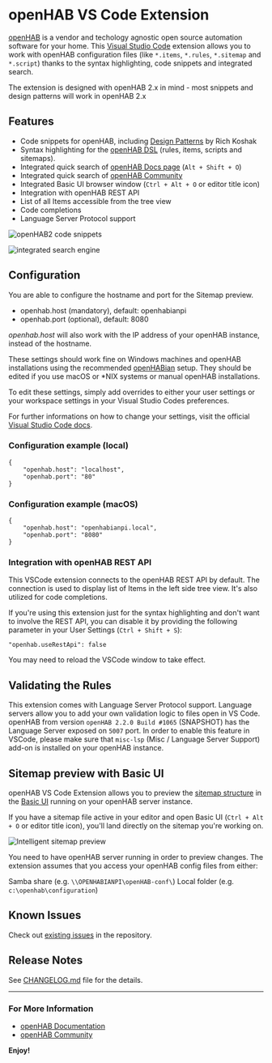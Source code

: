 # openHAB VS Code Extension

[openHAB](http://www.openhab.org) is a vendor and techology agnostic open source automation software for your home. This [Visual Studio Code](https://code.visualstudio.com) extension allows you to work with openHAB configuration files (like `*.items`, `*.rules`, `*.sitemap` and `*.script`) thanks to the syntax highlighting, code snippets and integrated search.

The extension is designed with openHAB 2.x in mind - most snippets and design patterns will work in openHAB 2.x

## Features

* Code snippets for openHAB, including [Design Patterns](https://community.openhab.org/tags/designpattern) by Rich Koshak
* Syntax highlighting for the [openHAB DSL](http://docs.openhab.org/configuration/index.html) (rules, items, scripts and sitemaps).
* Integrated quick search of [openHAB Docs page](http://docs.openhab.org) (`Alt + Shift + O`)
* Integrated quick search of [openHAB Community](https://community.openhab.org)
* Integrated Basic UI browser window (`Ctrl + Alt + O` or editor title icon)
* Integration with openHAB REST API
* List of all Items accessible from the tree view
* Code completions
* Language Server Protocol support

![openHAB2 code snippets](images/openhab-demo.gif)

![integrated search engine](images/openhab-demo2.gif)

## Configuration

You are able to configure the hostname and port for the Sitemap preview.

* openhab.host (mandatory), default: openhabianpi
* openhab.port (optional), default: 8080

*openhab.host* will also work with the IP address of your openHAB instance, instead of the hostname.

These settings should work fine on Windows machines and openHAB installations using the recommended [openHABian](http://docs.openhab.org/installation/openhabian.html) setup.
They should be edited if you use macOS or &ast;NIX systems or manual openHAB installations.

To edit these settings, simply add overrides to either your user settings or your workspace settings in your Visual Studio Codes preferences.

For further informations on how to change your settings, visit the official [Visual Studio Code docs](https://code.visualstudio.com/docs/getstarted/settings).

### Configuration example (local)

````
{
	"openhab.host": "localhost",
	"openhab.port": "80"
}
````

### Configuration example (macOS)

````
{
	"openhab.host": "openhabianpi.local",
	"openhab.port": "8080"
}
````

### Integration with openHAB REST API

This VSCode extension connects to the openHAB REST API by default.
The connection is used to display list of Items in the left side tree view.
It's also utilized for code completions.

If you're using this extension just for the syntax highlighting
and don't want to involve the REST API, you can disable it by providing
the following parameter in your User Settings (`Ctrl + Shift + S`):

```
"openhab.useRestApi": false
```

You may need to reload the VSCode window to take effect.

## Validating the Rules

This extension comes with Language Server Protocol support.
Language servers allow you to add your own validation logic to files open in VS Code. 
openHAB from version `openHAB 2.2.0 Build #1065` (SNAPSHOT) has the Language Server exposed on `5007` port.
In order to enable this feature in VSCode, please make sure that `misc-lsp` 
(Misc / Language Server Support) add-on is installed on your openHAB instance.

## Sitemap preview with Basic UI

openHAB VS Code Extension allows you to preview the [sitemap structure](http://docs.openhab.org/configuration/sitemaps.html) in the [Basic UI](http://docs.openhab.org/addons/uis/basic/readme.html) running on your openHAB server instance.

If you have a sitemap file active in your editor and open Basic UI (`Ctrl + Alt + O` or editor title icon), you'll land directly on the sitemap you're working on.

![Intelligent sitemap preview](images/openhab-sitemap.gif)

You need to have openHAB server running in order to preview changes. The extension assumes that you access your openHAB config files from either:

Samba share (e.g. `\\OPENHABIANPI\openHAB-conf\`)
Local folder (e.g. `c:\openhab\configuration`)

## Known Issues

Check out [existing issues](https://github.com/openhab/openhab-vscode/issues) in the repository.

## Release Notes

See [CHANGELOG.md](https://github.com/openhab/openhab-vscode/blob/master/CHANGELOG.md) file for the details.

----

### For More Information

* [openHAB Documentation](http://docs.openhab.org)
* [openHAB Community](https://community.openhab.org)

**Enjoy!**
